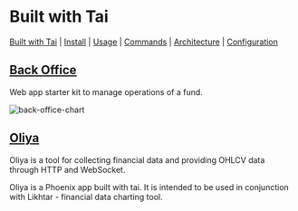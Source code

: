 # Built with Tai

[Built with Tai](./BUILT_WITH_TAI.md) | [Install](../README.md#install) | [Usage](../README.md#usage) | [Commands](./COMMANDS.md) | [Architecture](./ARCHITECTURE.md) | [Configuration](./CONFIGURATION.md)

## [Back Office](https://github.com/fremantle-industries/back_office)

Web app starter kit to manage operations of a fund.

![back-office-chart](https://github.com/fremantle-industries/back_office/blob/master/docs/balances-chart.png)

## [Oliya](https://github.com/blacksmith-capital/oliya)

Oliya is a tool for collecting financial data and providing OHLCV data through HTTP and WebSocket.

Oliya is a Phoenix app built with tai. It is intended to be used in conjunction with Likhtar - financial data charting tool.
